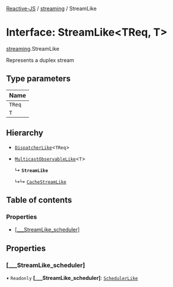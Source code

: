 [Reactive-JS](../README.md) / [streaming](../modules/streaming.md) / StreamLike

# Interface: StreamLike<TReq, T\>

[streaming](../modules/streaming.md).StreamLike

Represents a duplex stream

## Type parameters

| Name |
| :------ |
| `TReq` |
| `T` |

## Hierarchy

- [`DispatcherLike`](util.DispatcherLike.md)<`TReq`\>

- [`MulticastObservableLike`](rx.MulticastObservableLike.md)<`T`\>

  ↳ **`StreamLike`**

  ↳↳ [`CacheStreamLike`](streaming.CacheStreamLike.md)

## Table of contents

### Properties

- [[\_\_\_StreamLike\_scheduler]](streaming.StreamLike.md#[___streamlike_scheduler])

## Properties

### [\_\_\_StreamLike\_scheduler]

• `Readonly` **[\_\_\_StreamLike\_scheduler]**: [`SchedulerLike`](scheduling.SchedulerLike.md)
